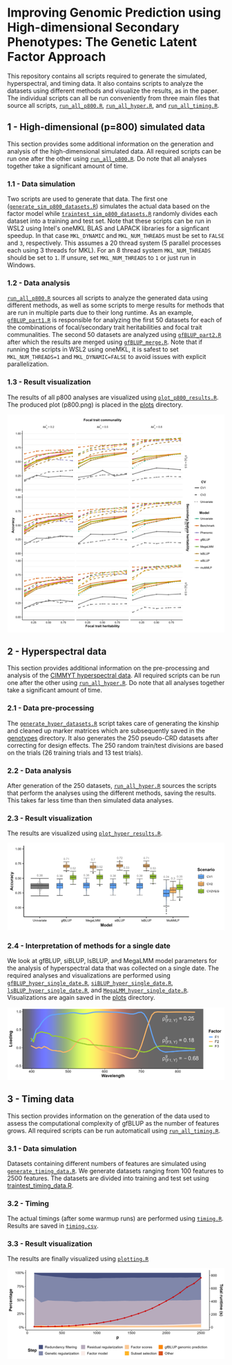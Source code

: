 # Improving Genomic Prediction using High-dimensional Secondary Phenotypes: The Genetic Latent Factor Approach

This repository contains all scripts required to generate the simulated, hyperspectral, and timing data. It also contains scripts to analyze the datasets using different methods and visualize the results, as in the paper. The individual scripts can all be run conveniently from three main files that source all scripts, [`run_all_p800.R`](run_all_p800.R), [`run_all_hyper.R`](run_all_hyper.R), and [`run_all_timing.R`](run_all_timing.R).

## 1 - High-dimensional (p=800) simulated data

This section provides some additional information on the generation and analysis of the high-dimensional simulated data. All required scripts can be run one after the other using [`run_all_p800.R`](run_all_p800.R). Do note that all analyses together take a significant amount of time.

### 1.1 - Data simulation

Two scripts are used to generate that data. The first one ([`generate_sim_p800_datasets.R`](p800/data_generation/generate_sim_p800_datasets.R)) simulates the actual data based on the factor model while [`traintest_sim_p800_datasets.R`](p800/data_generation/traintest_sim_p800_datasets.R) randomly divides each dataset into a training and test set. Note that these scripts can be run in WSL2 using Intel's oneMKL BLAS and LAPACK libraries for a signficant speedup. In that case `MKL_DYNAMIC` and `MKL_NUM_THREADS` must be set to `FALSE` and `3`, respectively. This assumes a 20 thread system (5 parallel processes each using 3 threads for MKL). For an 8 thread system `MKL_NUM_THREADS` should be set to `1`. If unsure, set `MKL_NUM_THREADS` to `1` or just run in Windows.

### 1.2 - Data analysis

[`run_all_p800.R`](run_all_p800.R) sources all scripts to analyze the generated data using different methods, as well as some scripts to merge results for methods that are run in multiple parts due to their long runtime. As an example, [`gfBLUP_part1.R`](p800/analyses/gfBLUP_part1.R) is responsible for analyzing the first 50 datasets for each of the combinations of focal/secondary trait heritabilities and focal trait communalities. The second 50 datasets are analyzed using [`gfBLUP_part2.R`](p800/analyses/gfBLUP_part2.R) after which the results are merged using [`gfBLUP_merge.R`](p800/misc/gfBLUP_merge.R). Note that if running the scripts in WSL2 using oneMKL, it is safest to set `MKL_NUM_THREADS=1` and `MKL_DYNAMIC=FALSE` to avoid issues with explicit parallelization.

### 1.3 - Result visualization

The results of all p800 analyses are visualized using [`plot_p800_results.R`](p800/plot_p800_results.R). The produced plot (p800.png) is placed in the [plots](plots) directory.

![](plots/p800.png)

## 2 - Hyperspectral data

This section provides additional information on the pre-processing and analysis of the [CIMMYT hyperspectral data](https://doi.org/10.1534/g3.118.200856). All required scripts can be run one after the other using [`run_all_hyper.R`](run_all_hyper.R). Do note that all analyses together take a significant amount of time.

### 2.1 - Data pre-processing

The [`generate_hyper_datasets.R`](hyper/data_generation/generate_hyper_datasets.R) script takes care of generating the kinship and cleaned up marker matrices which are subsequently saved in the [genotypes](genotypes) directory. It also generates the 250 pseudo-CRD datasets after correcting for design effects. The 250 random train/test divisions are based on the trials (26 training trials and 13 test trials).

### 2.2 - Data analysis

After generation of the 250 datasets, [`run_all_hyper.R`](run_all_hyper.R) sources the scripts that perform the analyses using the different methods, saving the results. This takes far less time than then simulated data analyses.

### 2.3 - Result visualization

The results are visualized using [`plot_hyper_results.R`](hyper/plot_hyper_results.R).

![](plots/hyper_CV2VEG.png)

### 2.4 - Interpretation of methods for a single date

We look at gfBLUP, siBLUP, lsBLUP, and MegaLMM model parameters for the analysis of hyperspectral data that was collected on a single date. The required analyses and visualizations are performed using [`gfBLUP_hyper_single_date.R`](hyper/analyses_single_date/gfBLUP_hyper_single_date.R), [`siBLUP_hyper_single_date.R`](hyper/analyses_single_date/siBLUP_hyper_single_date.R), [`lsBLUP_hyper_single_date.R`](hyper/analyses_single_date/lsBLUP_hyper_single_date.R), and [`MegaLMM_hyper_single_date.R`](hyper/analyses_single_date/MegaLMM_hyper_single_date.R). Visualizations are again saved in the [plots](plots) directory.

![](plots/gfBLUP_hyper_single_date.png)

## 3 - Timing data

This section provides information on the generation of the data used to assess the computational complexity of gfBLUP as the number of features grows. All required scripts can be run automaticall using [`run_all_timing.R`](run_all_timing.R).

### 3.1 - Data simulation

Datasets containing different numbers of features are simulated using [`generate_timing_data.R`](timing/generate_timing_data.R). We generate datasets ranging from 100 features to 2500 features. The datasets are divided into training and test set using [traintest_timing_data.R](timing/traintest_timing_data.R).

### 3.2 - Timing

The actual timings (after some warmup runs) are performed using [`timing.R`](timing/timing.R). Results are saved in [`timing.csv`](timing/timing.csv).

### 3.3 - Result visualization

The results are finally visualized using [`plotting.R`](timing/plotting.R)

![](plots/timing.png)
